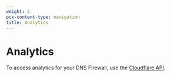 ```yaml
---
weight: 2
pcx-content-type: navigation
title: Analytics
---
```


# Analytics

To access analytics for your DNS Firewall, use the [Cloudflare API](https://api.cloudflare.com/#dns-firewall-analytics-properties).

